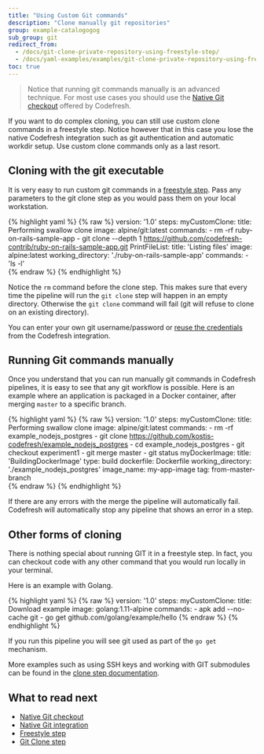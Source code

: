 ```yaml
---
title: "Using Custom Git commands"
description: "Clone manually git repositories"
group: example-catalogogog
sub_group: git
redirect_from:
  - /docs/git-clone-private-repository-using-freestyle-step/
  - /docs/yaml-examples/examples/git-clone-private-repository-using-freestyle-step/
toc: true
---
```


>Notice that running git commands manually is an advanced technique. For most use cases you should use the [Native Git checkout]({{site.baseurl}}/docs/yaml-examples/examples/git-checkout/) offered by Codefresh.

If you want to do complex cloning, you can still use custom clone commands in a freestyle step. Notice however that in this case
you lose the native Codefresh integration such as git authentication and automatic workdir setup. Use custom clone commands only as a last resort.


## Cloning with the git executable

It is very easy to run custom git commands in a [freestyle step]({{site.baseurl}}/docs/codefresh-yaml/steps/freestyle/). Pass any parameters to the git clone step as you would pass them on your local workstation.

{% highlight yaml %}
{% raw %}
version: '1.0'
steps:
  myCustomClone:
    title: Performing swallow clone
    image: alpine/git:latest
    commands:
      - rm -rf ruby-on-rails-sample-app
      - git clone --depth 1 https://github.com/codefresh-contrib/ruby-on-rails-sample-app.git
  PrintFileList:
    title: 'Listing files'
    image: alpine:latest
    working_directory: './ruby-on-rails-sample-app'
    commands:
      - 'ls -l'     
{% endraw %}
{% endhighlight %}

Notice the `rm` command before the clone step. This makes sure that every time the pipeline will run the `git clone` step will happen in an empty directory. Otherwise the `git clone` command will fail (git will refuse to clone on an existing directory).

You can enter your own git username/password or [reuse the credentials]({{site.baseurl}}/docs/codefresh-yaml/steps/git-clone/#reuse-a-git-token-from-codefresh-integrations) from the Codefresh integration.

## Running Git commands manually

Once you understand that you can run manually git commands in Codefresh pipelines, it is easy to see that any git workflow is possible.
Here is an example where an application is packaged in a Docker container, after merging `master` to a specific branch. 

{% highlight yaml %}
{% raw %}
version: '1.0'
steps:
  myCustomClone:
    title: Performing swallow clone
    image: alpine/git:latest
    commands:
      - rm -rf example_nodejs_postgres
      - git clone https://github.com/kostis-codefresh/example_nodejs_postgres
      - cd example_nodejs_postgres
      - git checkout experiment1
      - git merge master
      - git status
  myDockerImage:
    title: 'BuildingDockerImage'
    type: build
    dockerfile: Dockerfile
    working_directory: './example_nodejs_postgres'
    image_name: my-app-image
    tag: from-master-branch      
{% endraw %}
{% endhighlight %}

If there are any errors with the merge the pipeline will automatically fail. Codefresh will automatically stop any pipeline that shows an error in a step.

## Other forms of cloning

There is nothing special about running GIT it in a freestyle step. In fact, you can checkout code with any other command that you would run locally in your terminal.

Here is an example with Golang.

{% highlight yaml %}
{% raw %}
version: '1.0'
steps:
  myCustomClone:
    title: Download example
    image: golang:1.11-alpine
    commands:
      - apk add --no-cache git
      - go get github.com/golang/example/hello
{% endraw %}
{% endhighlight %}

If you run this pipeline you will see git used as part of the `go get` mechanism.

More examples such as using SSH keys and working with GIT submodules can be found in the [clone step documentation]({{site.baseurl}}/docs/codefresh-yaml/steps/git-clone/).


## What to read next

* [Native Git checkout]({{site.baseurl}}/docs/yaml-examples/examples/git-checkout/)
* [Native Git integration]({{site.baseurl}}/docs/integrations/git-providers/)
* [Freestyle step]({{site.baseurl}}/docs/codefresh-yaml/steps/freestyle/)
* [Git Clone step]({{site.baseurl}}/docs/codefresh-yaml/steps/git-clone/)
